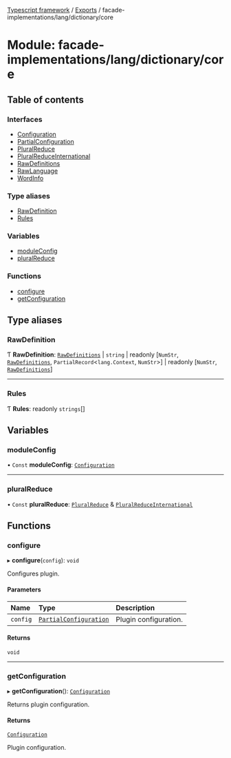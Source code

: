 [Typescript framework](../index.md) / [Exports](../modules.md) / facade-implementations/lang/dictionary/core

# Module: facade-implementations/lang/dictionary/core

## Table of contents

### Interfaces

- [Configuration](../interfaces/facade_implementations_lang_dictionary_core.Configuration.md)
- [PartialConfiguration](../interfaces/facade_implementations_lang_dictionary_core.PartialConfiguration.md)
- [PluralReduce](../interfaces/facade_implementations_lang_dictionary_core.PluralReduce.md)
- [PluralReduceInternational](../interfaces/facade_implementations_lang_dictionary_core.PluralReduceInternational.md)
- [RawDefinitions](../interfaces/facade_implementations_lang_dictionary_core.RawDefinitions.md)
- [RawLanguage](../interfaces/facade_implementations_lang_dictionary_core.RawLanguage.md)
- [WordInfo](../interfaces/facade_implementations_lang_dictionary_core.WordInfo.md)

### Type aliases

- [RawDefinition](facade_implementations_lang_dictionary_core.md#rawdefinition)
- [Rules](facade_implementations_lang_dictionary_core.md#rules)

### Variables

- [moduleConfig](facade_implementations_lang_dictionary_core.md#moduleconfig)
- [pluralReduce](facade_implementations_lang_dictionary_core.md#pluralreduce)

### Functions

- [configure](facade_implementations_lang_dictionary_core.md#configure)
- [getConfiguration](facade_implementations_lang_dictionary_core.md#getconfiguration)

## Type aliases

### RawDefinition

Ƭ **RawDefinition**: [`RawDefinitions`](../interfaces/facade_implementations_lang_dictionary_core.RawDefinitions.md) \| `string` \| readonly [`NumStr`, [`RawDefinitions`](../interfaces/facade_implementations_lang_dictionary_core.RawDefinitions.md), `PartialRecord`<`lang.Context`, `NumStr`\>] \| readonly [`NumStr`, [`RawDefinitions`](../interfaces/facade_implementations_lang_dictionary_core.RawDefinitions.md)]

___

### Rules

Ƭ **Rules**: readonly `strings`[]

## Variables

### moduleConfig

• `Const` **moduleConfig**: [`Configuration`](../interfaces/facade_implementations_lang_dictionary_core.Configuration.md)

___

### pluralReduce

• `Const` **pluralReduce**: [`PluralReduce`](../interfaces/facade_implementations_lang_dictionary_core.PluralReduce.md) & [`PluralReduceInternational`](../interfaces/facade_implementations_lang_dictionary_core.PluralReduceInternational.md)

## Functions

### configure

▸ **configure**(`config`): `void`

Configures plugin.

#### Parameters

| Name | Type | Description |
| :------ | :------ | :------ |
| `config` | [`PartialConfiguration`](../interfaces/facade_implementations_lang_dictionary_core.PartialConfiguration.md) | Plugin configuration. |

#### Returns

`void`

___

### getConfiguration

▸ **getConfiguration**(): [`Configuration`](../interfaces/facade_implementations_lang_dictionary_core.Configuration.md)

Returns plugin configuration.

#### Returns

[`Configuration`](../interfaces/facade_implementations_lang_dictionary_core.Configuration.md)

Plugin configuration.
